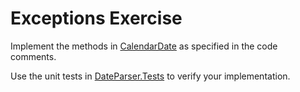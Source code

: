 # Exceptions Exercise

Implement the methods in [CalendarDate](DateParser.Logic/CalendarDate.cs) as specified
in the code comments.

Use the unit tests in [DateParser.Tests](DateParserver.Tests) to verify your implementation.
